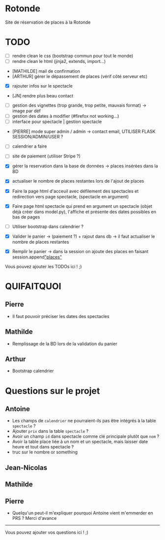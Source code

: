 # Rotonde

Site de réservation de places à la Rotonde

# TODO

- [ ] rendre clean le css (bootstrap commun pour tout le monde)
- [ ] rendre clean le html (jinja2, extends, import...)
- [MATHILDE] mail de confirmation
- [ARTHUR] gérer le dépassement de places (vérif côté serveur etc)
- [x] rajouter infos sur le spectacle
- [JN] rendre plus beau contact
- [ ] gestion des vignettes (trop grande, trop petite, mauvais format) -> image par déf
- [ ] gestion des dates à modifier (#firefox not working...)
- [ ] interface pour spectacle | gestion spectacle
- [PIERRE] mode super admin / admin -> contact email, UTILISER FLASK SESSION/ADMIN/USER ?
- [ ] calendrier a faire
- [ ] site de paiement (utiliser Stripe ?)
- [x] gérer la reservation dans la base de données -> places insérées dans la BD
- [x] actualiser le nombre de places restantes lors de l'ajout de places
- [x] Faire la page html d'acceuil avec défilement des spectacles et redirection vers page spectacle, (spectacle en argument)
- [x] Faire page html spectacle qui prend en argument un spectacle (objet déjà créer dans model.py), l'affiche et présente des dates possibles en bas de pages
- [ ] Utiliser bootstrap dans calendrier ?
- [x] Valider le panier -> (paiement ?) + rajout dans db -> il faut actualiser le nombre de places restantes
- [x] Remplir le panier -> dans la session on ajoute des places en faisant session.append["places"](place)




Vous pouvez ajouter les TODOs ici ! ;)

# QUIFAITQUOI
## Pierre
 - Il faut pouvoir préciser les dates des spectacles
 
## Mathilde
 - Remplissage de la BD lors de la validation du panier

## Arthur
- Bootstrap calendrier



# Questions sur le projet

## Antoine

- Les champs de `calendrier` ne pourraient-ils pas être intégrés à la table `spectacle` ?
- Ajouter `prix` dans la table `spectacle` ?
- Avoir un champ `id` dans spectacle comme clé principale plutôt que `nom` ?
- Avoir la table place liée à un nom et un spectacle, mais laisser date heure et tout dans spectacle ?
- truc sur le nombre or something

## Jean-Nicolas

## Mathilde

## Pierre

- Quelqu'un peut-il m'expliquer pourquoi Antoine vient m'emmerder en PRS ? Merci d'avance

---

Vous pouvez ajouter vos questions ici ! ;)
